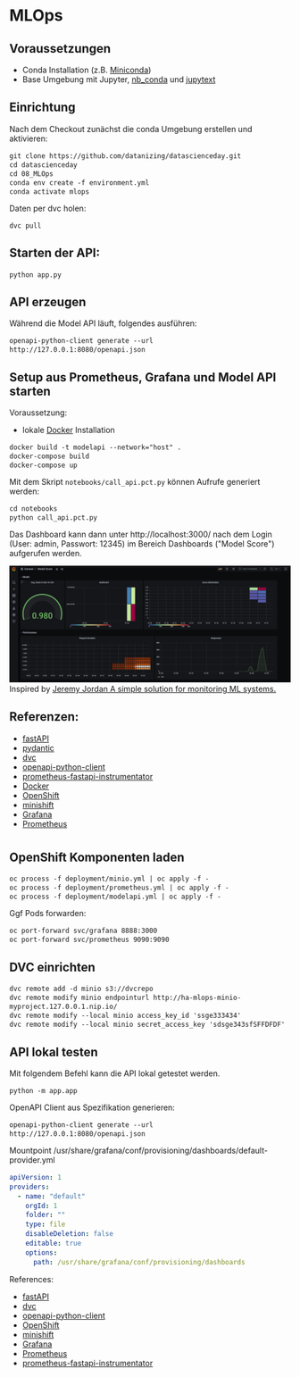 # MLOps

## Voraussetzungen
* Conda Installation (z.B. [Miniconda](https://docs.conda.io/en/latest/miniconda.html))
* Base Umgebung mit Jupyter, [nb_conda](https://anaconda.org/conda-forge/nb_conda) und [jupytext](https://jupytext.readthedocs.io/en/latest/install.html)
## Einrichtung

Nach dem Checkout zunächst die conda Umgebung erstellen und aktivieren:
```
git clone https://github.com/datanizing/datascienceday.git
cd datascienceday
cd 08_MLOps
conda env create -f environment.yml
conda activate mlops
```

Daten per dvc holen:
```
dvc pull
```

## Starten der API:

```
python app.py
```

## API erzeugen

Während die Model API läuft, folgendes ausführen:
```
openapi-python-client generate --url http://127.0.0.1:8080/openapi.json
```


## Setup aus Prometheus, Grafana und Model API starten

Voraussetzung: 
* lokale [Docker](https://docs.docker.com/get-docker/) Installation

```
docker build -t modelapi --network="host" .
docker-compose build
docker-compose up
```

Mit dem Skript `notebooks/call_api.pct.py` können Aufrufe generiert werden:
```
cd notebooks
python call_api.pct.py
```

Das Dashboard kann dann unter http://localhost:3000/ nach dem Login  (User: admin, Passwort: 12345) im Bereich Dashboards ("Model Score") aufgerufen werden.

![Dashboard](images/dashboard.png)
Inspired by [Jeremy Jordan
A simple solution for monitoring ML systems.
](https://www.jeremyjordan.me/ml-monitoring/)

## Referenzen:
* [fastAPI](https://fastapi.tiangolo.com/)
* [pydantic]()
* [dvc](https://dvc.org/)
* [openapi-python-client](https://github.com/openapi-generators/openapi-python-client)
* [prometheus-fastapi-instrumentator](https://github.com/trallnag/prometheus-fastapi-instrumentator)
* [Docker](https://docs.docker.com/get-docker/)
* [OpenShift](https://www.openshift.com/)
* [minishift](https://docs.okd.io/3.11/minishift/getting-started/index.html)
* [Grafana](https://grafana.com/)
* [Prometheus](https://prometheus.io/)


# 



## OpenShift Komponenten laden
```
oc process -f deployment/minio.yml | oc apply -f -
oc process -f deployment/prometheus.yml | oc apply -f -
oc process -f deployment/modelapi.yml | oc apply -f -
```

Ggf Pods forwarden:
```
oc port-forward svc/grafana 8888:3000
oc port-forward svc/prometheus 9090:9090
```


## DVC einrichten

```
dvc remote add -d minio s3://dvcrepo
dvc remote modify minio endpointurl http://ha-mlops-minio-myproject.127.0.0.1.nip.io/ 
dvc remote modify --local minio access_key_id 'ssge333434'
dvc remote modify --local minio secret_access_key 'sdsge343sfSFFDFDF'
```


## API lokal testen

Mit folgendem Befehl kann die API lokal getestet werden.

```
python -m app.app
```

OpenAPI Client aus Spezifikation generieren:
```
openapi-python-client generate --url http://127.0.0.1:8080/openapi.json
```


Mountpoint /usr/share/grafana/conf/provisioning/dashboards/default-provider.yml

```yaml
apiVersion: 1
providers:
  - name: "default"
    orgId: 1
    folder: ""
    type: file
    disableDeletion: false
    editable: true
    options:
      path: /usr/share/grafana/conf/provisioning/dashboards
```

References:
* [fastAPI](https://fastapi.tiangolo.com/)
* [dvc](https://dvc.org/)
* [openapi-python-client](https://github.com/openapi-generators/openapi-python-client)
* [OpenShift](https://www.openshift.com/)
* [minishift](https://docs.okd.io/3.11/minishift/getting-started/index.html)
* [Grafana](https://grafana.com/)
* [Prometheus](https://prometheus.io/)
* [prometheus-fastapi-instrumentator](https://github.com/trallnag/prometheus-fastapi-instrumentator)
